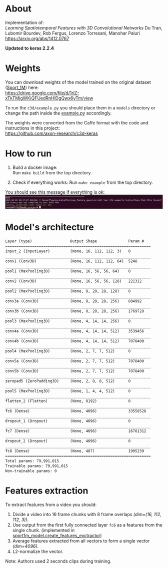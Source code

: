 # About
Implementation of:  
*Learning Spatiotemporal Features with 3D Convolutional Networks*
Du Tran, Lubomir Bourdev, Rob Fergus, Lorenzo Torresani, Manohar Paluri
https://arxiv.org/abs/1412.0767

__Updated to keras 2.2.4__

# Weights
You can download weights of the model trained
on the original dataset ([Sport_1M](https://cs.stanford.edu/people/karpathy/deepvideo/)) here:  
https://drive.google.com/file/d/1rlZ-xTkTMjgWKiQFUedRnHlDgQwx6yTm/view

To run the `c3d/example.py` you should place them in a `models` directory or change the path inside
the [example.py](example.py) accordingly.

The weights were converted from the Caffe format with the code and instructions 
in this project:  
https://github.com/axon-research/c3d-keras

# How to run
1. Build a docker image:  
Run `make build` from the top directory.

2. Check if everything works:
Run `make example` from the top directory.

You should see this message if everything is ok:
![alt success message ](success.png)

# Model's architecture
```buildoutcfg
Layer (type)                 Output Shape              Param #   
=================================================================
input_2 (InputLayer)         (None, 16, 112, 112, 3)   0         
_________________________________________________________________
conv1 (Conv3D)               (None, 16, 112, 112, 64)  5248      
_________________________________________________________________
pool1 (MaxPooling3D)         (None, 16, 56, 56, 64)    0         
_________________________________________________________________
conv2 (Conv3D)               (None, 16, 56, 56, 128)   221312    
_________________________________________________________________
pool2 (MaxPooling3D)         (None, 8, 28, 28, 128)    0         
_________________________________________________________________
conv3a (Conv3D)              (None, 8, 28, 28, 256)    884992    
_________________________________________________________________
conv3b (Conv3D)              (None, 8, 28, 28, 256)    1769728   
_________________________________________________________________
pool3 (MaxPooling3D)         (None, 4, 14, 14, 256)    0         
_________________________________________________________________
conv4a (Conv3D)              (None, 4, 14, 14, 512)    3539456   
_________________________________________________________________
conv4b (Conv3D)              (None, 4, 14, 14, 512)    7078400   
_________________________________________________________________
pool4 (MaxPooling3D)         (None, 2, 7, 7, 512)      0         
_________________________________________________________________
conv5a (Conv3D)              (None, 2, 7, 7, 512)      7078400   
_________________________________________________________________
conv5b (Conv3D)              (None, 2, 7, 7, 512)      7078400   
_________________________________________________________________
zeropad5 (ZeroPadding3D)     (None, 2, 8, 8, 512)      0         
_________________________________________________________________
pool5 (MaxPooling3D)         (None, 1, 4, 4, 512)      0         
_________________________________________________________________
flatten_2 (Flatten)          (None, 8192)              0         
_________________________________________________________________
fc6 (Dense)                  (None, 4096)              33558528  
_________________________________________________________________
dropout_1 (Dropout)          (None, 4096)              0         
_________________________________________________________________
fc7 (Dense)                  (None, 4096)              16781312  
_________________________________________________________________
dropout_2 (Dropout)          (None, 4096)              0         
_________________________________________________________________
fc8 (Dense)                  (None, 487)               1995239   
=================================================================
Total params: 79,991,015
Trainable params: 79,991,015
Non-trainable params: 0
```

# Features extraction
To extract features from a video you should:
1. Divide a video into 16 frame chunks with 8 frame overlaps *(dim=(16, 112, 112, 3))*.
2. Use output from the first fully connected layer `fc6` as a features from the single chunk.
(implemented in [sport1m_model.create_features_exctractor](c3d/sport1m_model.py))
3. Average features extracted from all vectors to form a single vector *(dim=4096)*.
4. L2-normalize the vector.

Note: Authors used 2 seconds clips during training.